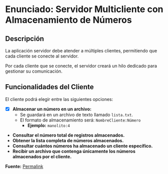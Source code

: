 # Enunciado: Servidor Multicliente con Almacenamiento de Números

## Descripción  
La aplicación servidor debe atender a múltiples clientes, permitiendo que cada cliente se conecte al servidor.  

Por cada cliente que se conecte, el servidor creará un hilo dedicado para gestionar su comunicación.  

## Funcionalidades del Cliente  
El cliente podrá elegir entre las siguientes opciones:  

- [x] **Almacenar un número en un archivo:**  
  - Se guardará en un archivo de texto llamado `lista.txt`.  
  - El formato de almacenamiento será: `NombreCliente:Número`
    - **Ejemplo:** `manolito:4`  

- **Consultar el número total de registros almacenados.**  
- **Obtener la lista completa de números almacenados.**  
- **Consultar cuántos números ha almacenado un cliente específico.**  
- **Recibir un archivo que contenga únicamente los números almacenados por el cliente.**  

**Fuente:** [Permalink](https://github.com/DiscoDurodeRoer/ejercicios-java-youtube/blob/29ee1e3b900cea3703e73f079a9a7a9b182d180d/sockets/sockets%2007/enunciado.txt)

